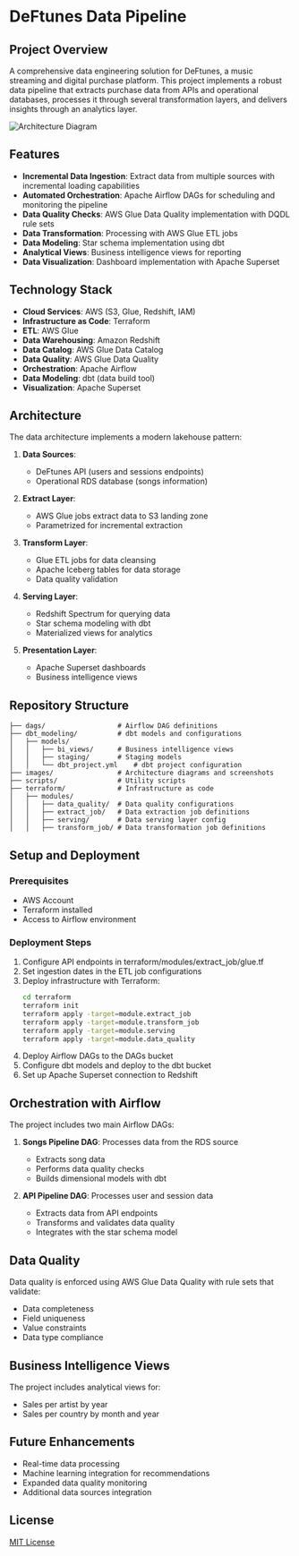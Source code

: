 # DeFtunes Data Pipeline

## Project Overview
A comprehensive data engineering solution for DeFtunes, a music streaming and digital purchase platform. This project implements a robust data pipeline that extracts purchase data from APIs and operational databases, processes it through several transformation layers, and delivers insights through an analytics layer.

![Architecture Diagram](images/Capstone-diagram2.png)

## Features

- **Incremental Data Ingestion**: Extract data from multiple sources with incremental loading capabilities
- **Automated Orchestration**: Apache Airflow DAGs for scheduling and monitoring the pipeline
- **Data Quality Checks**: AWS Glue Data Quality implementation with DQDL rule sets
- **Data Transformation**: Processing with AWS Glue ETL jobs
- **Data Modeling**: Star schema implementation using dbt
- **Analytical Views**: Business intelligence views for reporting
- **Data Visualization**: Dashboard implementation with Apache Superset

## Technology Stack

- **Cloud Services**: AWS (S3, Glue, Redshift, IAM)
- **Infrastructure as Code**: Terraform
- **ETL**: AWS Glue
- **Data Warehousing**: Amazon Redshift
- **Data Catalog**: AWS Glue Data Catalog
- **Data Quality**: AWS Glue Data Quality
- **Orchestration**: Apache Airflow
- **Data Modeling**: dbt (data build tool)
- **Visualization**: Apache Superset

## Architecture

The data architecture implements a modern lakehouse pattern:

1. **Data Sources**:
   - DeFtunes API (users and sessions endpoints)
   - Operational RDS database (songs information)

2. **Extract Layer**:
   - AWS Glue jobs extract data to S3 landing zone
   - Parametrized for incremental extraction

3. **Transform Layer**:
   - Glue ETL jobs for data cleansing
   - Apache Iceberg tables for data storage
   - Data quality validation

4. **Serving Layer**:
   - Redshift Spectrum for querying data
   - Star schema modeling with dbt
   - Materialized views for analytics

5. **Presentation Layer**:
   - Apache Superset dashboards
   - Business intelligence views

## Repository Structure

```
├── dags/                  # Airflow DAG definitions
├── dbt_modeling/          # dbt models and configurations
│   ├── models/
│   │   ├── bi_views/      # Business intelligence views
│   │   ├── staging/       # Staging models
│   │   └── dbt_project.yml    # dbt project configuration
├── images/                # Architecture diagrams and screenshots
├── scripts/               # Utility scripts
├── terraform/             # Infrastructure as code
│   ├── modules/
│   │   ├── data_quality/  # Data quality configurations
│   │   ├── extract_job/   # Data extraction job definitions
│   │   ├── serving/       # Data serving layer config
│   │   ├── transform_job/ # Data transformation job definitions
```

## Setup and Deployment

### Prerequisites
- AWS Account
- Terraform installed
- Access to Airflow environment

### Deployment Steps

1. Configure API endpoints in terraform/modules/extract_job/glue.tf
2. Set ingestion dates in the ETL job configurations
3. Deploy infrastructure with Terraform:
   ```bash
   cd terraform
   terraform init
   terraform apply -target=module.extract_job
   terraform apply -target=module.transform_job
   terraform apply -target=module.serving
   terraform apply -target=module.data_quality
   ```
4. Deploy Airflow DAGs to the DAGs bucket
5. Configure dbt models and deploy to the dbt bucket
6. Set up Apache Superset connection to Redshift

## Orchestration with Airflow

The project includes two main Airflow DAGs:

1. **Songs Pipeline DAG**: Processes data from the RDS source
   - Extracts song data
   - Performs data quality checks
   - Builds dimensional models with dbt

2. **API Pipeline DAG**: Processes user and session data
   - Extracts data from API endpoints
   - Transforms and validates data quality
   - Integrates with the star schema model

## Data Quality
Data quality is enforced using AWS Glue Data Quality with rule sets that validate:
- Data completeness
- Field uniqueness
- Value constraints
- Data type compliance

## Business Intelligence Views
The project includes analytical views for:
- Sales per artist by year
- Sales per country by month and year

## Future Enhancements
- Real-time data processing
- Machine learning integration for recommendations
- Expanded data quality monitoring
- Additional data sources integration

## License
[MIT License](LICENSE) 